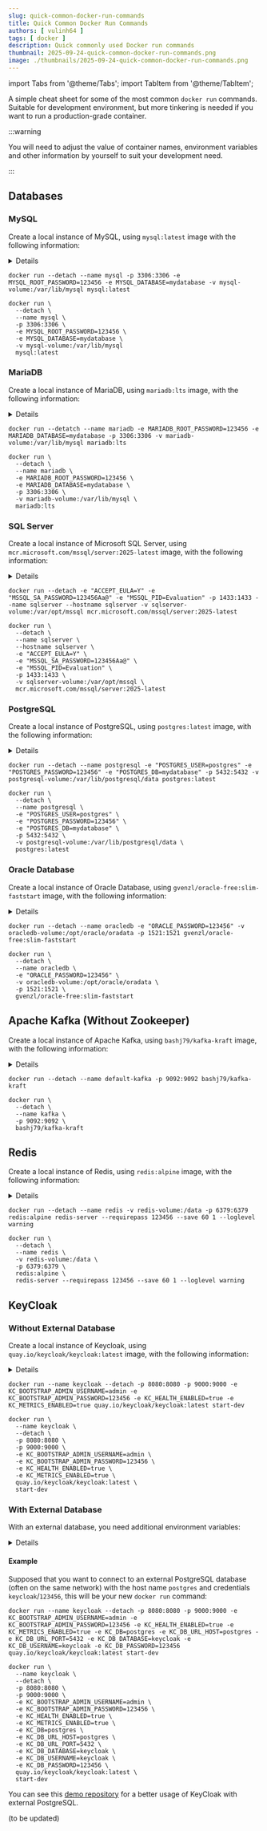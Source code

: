 ```yaml
---
slug: quick-common-docker-run-commands
title: Quick Common Docker Run Commands
authors: [ vulinh64 ]
tags: [ docker ]
description: Quick commonly used Docker run commands
thumbnail: 2025-09-24-quick-common-docker-run-commands.png
image: ./thumbnails/2025-09-24-quick-common-docker-run-commands.png
---
```


import Tabs from '@theme/Tabs';
import TabItem from '@theme/TabItem';

A simple cheat sheet for some of the most common `docker run` commands. Suitable for development environment, but more tinkering is needed if you want to run a production-grade container.

<!-- truncate -->

:::warning

You will need to adjust the value of container names, environment variables and other information by yourself to suit your development need.

:::

## Databases

### MySQL

Create a local instance of MySQL, using `mysql:latest` image with the following information:

<details>

* Container name: `mysql`

* Root user: `root`

* Password: `123456`

* Initial database: `mydatabase`

* Exposed ports: `3306`

* Volume: `mysql-volume`

</details>

<Tabs>

<TabItem value="windows" label="Windows">

```shell
docker run --detach --name mysql -p 3306:3306 -e MYSQL_ROOT_PASSWORD=123456 -e MYSQL_DATABASE=mydatabase -v mysql-volume:/var/lib/mysql mysql:latest
```

</TabItem>

<TabItem value="not-windows" label="Linux/MacOS">

```shell
docker run \
  --detach \
  --name mysql \ 
  -p 3306:3306 \
  -e MYSQL_ROOT_PASSWORD=123456 \
  -e MYSQL_DATABASE=mydatabase \
  -v mysql-volume:/var/lib/mysql 
  mysql:latest
```

</TabItem>

</Tabs>

### MariaDB

Create a local instance of MariaDB, using `mariadb:lts` image, with the following information:

<details>

* Container name: `mariadb`

* Root user: `root`

* Password: `123456`

* Initial database: `mydatabase`

* Exposed port: `3306`

* Volume: `mariadb-volume`

</details>

<Tabs>

<TabItem value="windows" label="Windows">

```shell
docker run --detatch --name mariadb -e MARIADB_ROOT_PASSWORD=123456 -e MARIADB_DATABASE=mydatabase -p 3306:3306 -v mariadb-volume:/var/lib/mysql mariadb:lts
```

</TabItem>

<TabItem value="not-windows" label="Linux/MacOS">

```shell
docker run \ 
  --detach \
  --name mariadb \
  -e MARIADB_ROOT_PASSWORD=123456 \
  -e MARIADB_DATABASE=mydatabase \
  -p 3306:3306 \
  -v mariadb-volume:/var/lib/mysql \
  mariadb:lts
```

</TabItem>

</Tabs>

### SQL Server

Create a local instance of Microsoft SQL Server, using `mcr.microsoft.com/mssql/server:2025-latest` image, with the following information:

<details>

SQL Server requires a complex password usage so we cannot use the simple `123456` as our default SA password.

* Container name: `sqlserver`

* Root user: `sa`

* Password: `123456Aa@`

* Initial database: `master`

* Exposed port: `1433`

* Volume: `sqlserver-volume`

</details>

<Tabs>

<TabItem value="windows" label="Windows">

```shell
docker run --detach -e "ACCEPT_EULA=Y" -e "MSSQL_SA_PASSWORD=123456Aa@" -e "MSSQL_PID=Evaluation" -p 1433:1433 --name sqlserver --hostname sqlserver -v sqlserver-volume:/var/opt/mssql mcr.microsoft.com/mssql/server:2025-latest
```

</TabItem>

<TabItem value="not-windows" label="Linux/MacOS">

```shell
docker run \
  --detach \
  --name sqlserver \
  --hostname sqlserver \
  -e "ACCEPT_EULA=Y" \
  -e "MSSQL_SA_PASSWORD=123456Aa@" \
  -e "MSSQL_PID=Evaluation" \
  -p 1433:1433 \
  -v sqlserver-volume:/var/opt/mssql \
  mcr.microsoft.com/mssql/server:2025-latest
```

</TabItem>

</Tabs>

### PostgreSQL

Create a local instance of PostgreSQL, using `postgres:latest` image, with the following information:

<details>

* Container name: `posgresql`

* Root user: `posgres`

* Password: `123456`

* Initial database: `mydatabase`

* Exposed port: `5432`

* Volume: `postgresql-volume`

</details>

<Tabs>

<TabItem value="windows" label="Windows">

```shell
docker run --detach --name postgresql -e "POSTGRES_USER=postgres" -e "POSTGRES_PASSWORD=123456" -e "POSTGRES_DB=mydatabase" -p 5432:5432 -v postgresql-volume:/var/lib/postgresql/data postgres:latest
```

</TabItem>

<TabItem value="not-windows" label="Linux/MacOS">

```shell
docker run \
  --detach \
  --name postgresql \
  -e "POSTGRES_USER=postgres" \
  -e "POSTGRES_PASSWORD=123456" \
  -e "POSTGRES_DB=mydatabase" \
  -p 5432:5432 \
  -v postgresql-volume:/var/lib/postgresql/data \
  postgres:latest
```

</TabItem>

</Tabs>

### Oracle Database

Create a local instance of Oracle Database, using `gvenzl/oracle-free:slim-faststart` image, with the following information:

<details>

* Container name: `oracledb`

* Root user: `SYSTEM`

* Password: `123456`

* Default schema: `FREE`

* Exposed port: `1521`

* Volume: `oracledb-volume`

</details>

<Tabs>

<TabItem value="windows" label="Windows">

```shell
docker run --detach --name oracledb -e "ORACLE_PASSWORD=123456" -v oracledb-volume:/opt/oracle/oradata -p 1521:1521 gvenzl/oracle-free:slim-faststart
```

</TabItem>

<TabItem value="not-windows" label="Linux/MacOS">

```shell
docker run \
  --detach \
  --name oracledb \
  -e "ORACLE_PASSWORD=123456" \
  -v oracledb-volume:/opt/oracle/oradata \
  -p 1521:1521 \
  gvenzl/oracle-free:slim-faststart
```

</TabItem>

</Tabs>

## Apache Kafka (Without Zookeeper)

Create a local instance of Apache Kafka, using `bashj79/kafka-kraft` image, with the following information:

<details>

* Container name: `kafka`

* Exposed port: `9092`

</details>

<Tabs>

<TabItem value="windows" label="Windows">

```shell
docker run --detach --name default-kafka -p 9092:9092 bashj79/kafka-kraft
```

</TabItem>

<TabItem value="not-windows" label="Linux/MacOS">

```shell
docker run \
  --detach \
  --name kafka \
  -p 9092:9092 \
  bashj79/kafka-kraft
```

</TabItem>

</Tabs>

## Redis

Create a local instance of Redis, using `redis:alpine` image, with the following information:

<details>

* Container name: `redis`

* Exposed port: `6379`

* Password: `123456` (use `redis-cli` and type `auth 123456` to access Redis on Command Line interface)

* Volume: `redis-volume`

</details>

<Tabs>

<TabItem value="windows" label="Windows">

```shell
docker run --detach --name redis -v redis-volume:/data -p 6379:6379 redis:alpine redis-server --requirepass 123456 --save 60 1 --loglevel warning
```

</TabItem>

<TabItem value="not-windows" label="Linux/MacOS">

```shell
docker run \
  --detach \
  --name redis \
  -v redis-volume:/data \
  -p 6379:6379 \
  redis:alpine \
  redis-server --requirepass 123456 --save 60 1 --loglevel warning
```

</TabItem>

</Tabs>

## KeyCloak

### Without External Database

Create a local instance of Keycloak, using `quay.io/keycloak/keycloak:latest` image, with the following information:

<details>

- Container name: `keycloak`

- Credentials:

  - Admin username: `admin`

  - Admin password: `123456`
  
  - Visit `localhost:8080` and use `admin`/`123456` as username and password to login

- Exposed port: `8080` and `9000` (for health check and metrics)

</details>

<Tabs>

<TabItem value="windows" label="Windows">

```shell
docker run --name keycloak --detach -p 8080:8080 -p 9000:9000 -e KC_BOOTSTRAP_ADMIN_USERNAME=admin -e KC_BOOTSTRAP_ADMIN_PASSWORD=123456 -e KC_HEALTH_ENABLED=true -e KC_METRICS_ENABLED=true quay.io/keycloak/keycloak:latest start-dev
```

</TabItem>

<TabItem value="not-windows" label="Linux/MacOS">

```shell
docker run \
  --name keycloak \
  --detach \
  -p 8080:8080 \
  -p 9000:9000 \
  -e KC_BOOTSTRAP_ADMIN_USERNAME=admin \
  -e KC_BOOTSTRAP_ADMIN_PASSWORD=123456 \
  -e KC_HEALTH_ENABLED=true \
  -e KC_METRICS_ENABLED=true \
  quay.io/keycloak/keycloak:latest \
  start-dev
```

</TabItem>

</Tabs>

### With External Database

With an external database, you need additional environment variables:

<details>

* `KC_DB`: The vendor of external database. Supported values are `mariadb` (MariaDB), `mssql` (SQL Server), `mysql` (MySQL), `oracle` (Oracle Database) and `postgres` (PostgreSQL).

* `KC_DB_URL_HOST`: The hostname of the chosen database vendor

* `KC_DB_URL_PORT`: The port number of the chosen database vendor (by default, `3306` for MySQL/MariaDB, `1433` for SQL Server, `5432` for PostgreSQL, and `1521` for Oracle Database)

* `KC_DB_DATABASE`: The database schema to be used. Sometimes you need to provide `KC_DB_SCHEMA` too.

* `KC_DB_USERNAME`: The username

* `KC_DB_PASSWORD`: The password

</details>

#### Example

Supposed that you want to connect to an external PostgreSQL database (often on the same network) with the host name `postgres` and credentials `keycloak`/`123456`, this will be your new `docker run` command:

<Tabs>

<TabItem value="windows" label="Windows">

```shell
docker run --name keycloak --detach -p 8080:8080 -p 9000:9000 -e KC_BOOTSTRAP_ADMIN_USERNAME=admin -e KC_BOOTSTRAP_ADMIN_PASSWORD=123456 -e KC_HEALTH_ENABLED=true -e KC_METRICS_ENABLED=true -e KC_DB=postgres -e KC_DB_URL_HOST=postgres -e KC_DB_URL_PORT=5432 -e KC_DB_DATABASE=keycloak -e KC_DB_USERNAME=keycloak -e KC_DB_PASSWORD=123456 quay.io/keycloak/keycloak:latest start-dev
```

</TabItem>

<TabItem value="not-windows" label="Linux/MacOS">

```shell
docker run \
  --name keycloak \
  --detach \
  -p 8080:8080 \
  -p 9000:9000 \
  -e KC_BOOTSTRAP_ADMIN_USERNAME=admin \
  -e KC_BOOTSTRAP_ADMIN_PASSWORD=123456 \
  -e KC_HEALTH_ENABLED=true \
  -e KC_METRICS_ENABLED=true \
  -e KC_DB=postgres \
  -e KC_DB_URL_HOST=postgres \
  -e KC_DB_URL_PORT=5432 \
  -e KC_DB_DATABASE=keycloak \
  -e KC_DB_USERNAME=keycloak \
  -e KC_DB_PASSWORD=123456 \
  quay.io/keycloak/keycloak:latest \
  start-dev
```

</TabItem>

</Tabs>

You can see this [demo repository](https://github.com/vulinh64/spring-boot-3-keycloak-integration) for a better usage of KeyCloak with external PostgreSQL.

(to be updated)